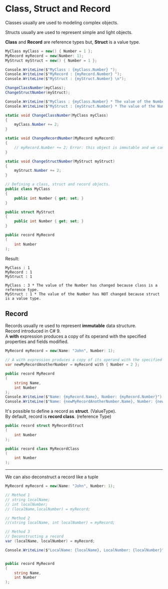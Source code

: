# Class, Struct and Record
Classes usually are used to modeling complex objects. <br>

Structs usually are used to represent simple and light objects. <br>

**Class** and **Record** are reference types but, **Struct** is a value type.
```C#
MyClass myClass = new() { Number = 1 };
MyRecord myRecord = new(Number: 1);
MyStruct myStruct = new() { Number = 1 };

Console.WriteLine($"MyClass : {myClass.Number} ");
Console.WriteLine($"MyRecord : {myRecord.Number} ");
Console.WriteLine($"MyStruct : {myStruct.Number} \n");

ChangeClassNumber(myClass);
ChangeStructNumber(myStruct);

Console.WriteLine($"MyClass : {myClass.Number} * The value of the Number has changed because class is a reference type.");
Console.WriteLine($"MyStruct : {myStruct.Number} * The value of the Number has NOT changed because struct is a value type.");

static void ChangeClassNumber(MyClass myClass)
{
    myClass.Number += 2;
}

static void ChangeRecordNumber(MyRecord myRecord)
{
    // myRecord.Number += 2; Error: this object is immutable and we can't change the value.
}

static void ChangeStructNumber(MyStruct myStruct)
{
    myStruct.Number += 2;
}

// Defining a class, struct and record objects.
public class MyClass
{
    public int Number { get; set; }
}

public struct MyStruct
{
    public int Number { get; set; }
}

public record MyRecord
(
    int Number
);
```
Result:
```
MyClass : 1
MyRecord : 1
MyStruct : 1

MyClass : 3 * The value of the Number has changed because class is a reference type.
MyStruct : 1 * The value of the Number has NOT changed because struct is a value type.
```

## Record
Records usually re used to represent **immutable** data structure. <br>
Record introduced in C# 9. <br>
A **with** expression produces a copy of its operand with the specified properties and fields modified.<br>

```C#
MyRecord myRecord = new(Name: "John", Number: 1);

// A with expression produces a copy of its operand with the specified properties and fields modified.
var newMyRecordAnotherNumber = myRecord with { Number = 2 };

public record MyRecord
(
    string Name,
    int Number
);
Console.WriteLine($"Name: {myRecord.Name}, Number: {myRecord.Number}");
Console.WriteLine($"Name: {newMyRecordAnotherNumber.Name}, Number: {newMyRecordAnotherNumber.Number}");
```
It's possible to define a record as **struct**. (ValueType).<br>
By default, record is **record class**. (reference Type)
```C#
public record struct MyRecordStruct
(
    int Number
);

public record class MyRecordClass
(
    int Number
);
```
---

We can also deconstruct a record like a tuple 
```C#
MyRecord myRecord = new(Name: "John", Number: 1);

// Method 1
// string localName;
// int localNumber;
// (localName,localNumber) = myRecord;

// Method 2
//(string localName, int localNumber) = myRecord;

// Method 3
// Deconstructing a record
var (localName, localNumber) = myRecord;

Console.WriteLine($"LocalName: {localName}, LocalNumber: {localNumber}");


public record MyRecord
(
    string Name,
    int Number
);
```